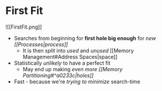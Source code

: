 # First Fit

![[FirstFit.png]]

- Searches from beginning for **first hole big enough** for *new [[Processes|process]]*
	- It is then *split* into *used* and *unused* [[Memory Management#Address Spaces|space]]
- Statistically *unlikely* to have a perfect fit
	- May end up making *even more [[Memory Partitioning#^a0233c|holes]]*
- Fast - because we're *trying to minimize* search-time